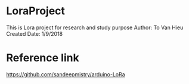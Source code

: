 # LoraProject
This is Lora project for research and study purpose
Author: To Van Hieu
Created Date: 1/9/2018
# Reference link
https://github.com/sandeepmistry/arduino-LoRa
